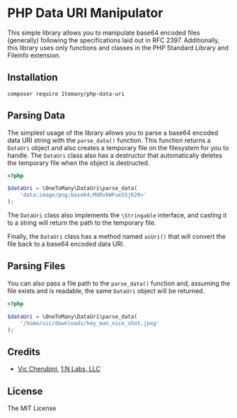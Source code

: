 # PHP Data URI Manipulator
This simple library allows you to manipulate base64 encoded
files (generally) following the specifications laid out in
RFC 2397. Additionally, this library uses only functions and
classes in the PHP Standard Library and Fileinfo extension.

## Installation
```
composer require 1tomany/php-data-uri
```

## Parsing Data
The simplest usage of the library allows you to parse a base64
encoded data URI string with the `parse_data()` function. This
function returns a `DataUri` object and also creates a temporary
file on the filesystem for you to handle. The `DataUri` class also
has a destructor that automatically deletes the temporary file
when the object is destructed.

```php
<?php

$dataUri = \OneToMany\DataUri\parse_data(
    'data:image/png;base64;MXRvbWFueS5jb20='
);
```

The `DataUri` class also implements the `\Stringable` interface, and
casting it to a string will return the path to the temporary file.

Finally, the `DataUri` class has a method named `asUri()` that will
convert the file back to a base64 encoded data URI.

## Parsing Files
You can also pass a file path to the `parse_data()` function and, assuming
the file exists and is readable, the same `DataUri` object will be returned.

```php
<?php

$dataUri = \OneToMany\DataUri\parse_data(
    '/home/vic/downloads/hey_man_nice_shot.jpeg'
);
```

## Credits
- [Vic Cherubini](https://github.com/viccherubini), [1:N Labs, LLC](https://1tomany.com)

## License
The MIT License
